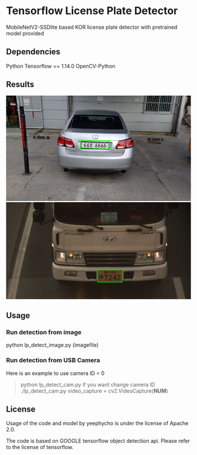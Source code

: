 # Tensorflow License Plate Detector
MobileNetV2-SSDlite based KOR license plate detector with pretrained model provided

## Dependencies
Python
Tensorflow == 1.14.0
OpenCV-Python

## Results
![result1.JPG](./img/result1.JPG)
![result2.JPG](./img/result2.JPG)

## Usage
### Run detection from image
  python lp_detect_image.py (imagefile)
### Run detection from USB Camera
Here is an example to use camera ID = 0
  >python lp_detect_cam.py
if you want change camera ID
  ./lp_detect_cam.py
  video_capture = cv2.VideoCapture(**NUM**)
  
## License
Usage of the code and model by yeephycho is under the license of Apache 2.0.

The code is based on GOOGLE tensorflow object detection api. Please refer to the license of tensorflow.
